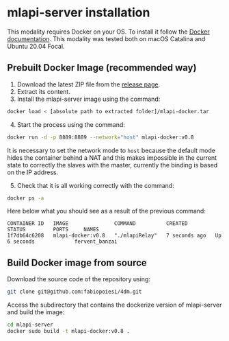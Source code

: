 # mlapi-server installation

This modality requires Docker on your OS. 
To install it follow the [Docker documentation](https://docs.docker.com/engine/install/). 
This modality was tested both on macOS Catalina and Ubuntu 20.04 Focal.

## Prebuilt Docker Image (recommended way)

1) Download the latest ZIP file from the [release page](https://github.com/fabiopoiesi/4dm/releases). 
2) Extract its content.
3) Install the mlapi-server image using the command:

```bash
docker load < [absolute path to extracted folder]/mlapi-docker.tar
```

4) Start the process using the command:

```bash
docker run -d -p 8889:8889 --network="host" mlapi-docker:v0.8
```

It is necessary to set the network mode to ```host``` because the default mode hides the container behind a NAT and this makes impossible in the current state to correctly the slaves with the master, currently the binding is based on the IP address.

5) Check that it is all working correctly with the command:

```bash
docker ps -a
```

Here below what you should see as a result of the previous command:

```
CONTAINER ID   IMAGE               COMMAND          CREATED         STATUS         PORTS     NAMES
1f7db64c6208   mlapi-docker:v0.8   "./mlapiRelay"   7 seconds ago   Up 6 seconds             fervent_banzai
```

## Build Docker image from source

Download the source code of the repository using:

```bash
git clone git@github.com:fabiopoiesi/4dm.git
```

Access the subdirectory that contains the dockerize version of mlapi-server and build the image:

```bash
cd mlapi-server
docker sudo build -t mlapi-docker:v0.8 .
```
